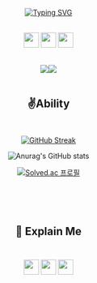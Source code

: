 <div align="center">
  
[![Typing SVG](https://readme-typing-svg.herokuapp.com?font=Oleo+Script&color=9D9ED2&size=80&center=true&vCenter=true&width=900&height=100&lines=%E3%80%80%E3%80%80Game+Developer+DaeHyun+%E3%80%80%E3%80%80)](https://git.io/typing-svg)

<br>
<img src="https://img.shields.io/badge/Unity-5D5D5D?style=for-the-badge&logo=Unity&logoColor=white" height = "30">
<img src="https://img.shields.io/badge/C%23-8c67aa?style=for-the-badge&logo=CSharp&logoColor=white" height = "30">
<img src="https://img.shields.io/badge/C++-298cbf?style=for-the-badge&logo=c%2B%2B&&logoColor=white" height = "30">
<br>
<br>
  
![](http://github-profile-summary-cards.vercel.app/api/cards/repos-per-language?username=kdh123456&theme=dracula)![](http://github-profile-summary-cards.vercel.app/api/cards/productive-time?username=kdh123456&theme=dracula&utcOffset=8)
<br>
<br>

## ✌️Ability</br></br>

[![GitHub Streak](https://streak-stats.demolab.com/?user=kdh123456)](https://git.io/streak-stats)

![Anurag's GitHub stats](https://github-readme-stats.vercel.app/api?username=kdh123456&show_icons=true&theme=onedark)

[![Solved.ac
프로필](http://mazassumnida.wtf/api/v2/generate_badge?boj=jetmax68)](https://solved.ac/jetmax68)

<br>
<br>
<br>


## 💁 Explain Me </br></br>
<p align="center">
<a href = "mailto:jetmax68@gmail.com"></a>
<img src="https://img.shields.io/badge/Gmail-EA4335?style=for-the-badge&logo=Gmail&logoColor=white" height = "30">
<a href = "https://www.youtube.com/channel/UCWHaz7ClSJVET50exFoCMSA">
<img src="https://img.shields.io/badge/YouTube-FF4848?style=for-the-badge&logo=YouTube&logoColor=white" height = "30"></a>
<a href = "http://ggm.gondr.net/user/profile/92"><img src="https://img.shields.io/badge/Potfolio-FAED7D?style=for-the-badge&logo=Potfolio&logoColor=white" height = "30"></a>
</a>
<figcaption align="center">
